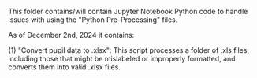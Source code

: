 This folder contains/will contain Jupyter Notebook Python code to handle issues with using the "Python Pre-Processing" files. 

As of December 2nd, 2024 it contains: 

(1) "Convert pupil data to .xlsx": This script processes a folder of .xls files, including those that might be mislabeled or improperly formatted, and converts them into valid .xlsx files.
